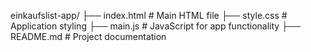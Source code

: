 einkaufslist-app/
├── index.html         # Main HTML file
├── style.css          # Application styling
├── main.js            # JavaScript for app functionality
├── README.md          # Project documentation
